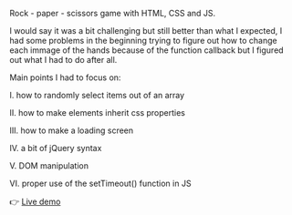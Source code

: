 Rock - paper - scissors game with HTML, CSS and JS.

I would say it was a bit challenging but still better than what I expected, I had some problems in the beginning trying to figure out how to change each immage of the
hands because of the function callback but I figured out what I had to do after all.

Main points I had to focus on:

I.   how to randomly select items out of an array

II.  how to make elements inherit css properties

III. how to make a loading screen

IV.  a bit of jQuery syntax

V.   DOM manipulation

VI.  proper use of the setTimeout() function in JS


👉 <a href="https://llaaur.github.io/rock-paper-scissors/"> Live demo </a>
